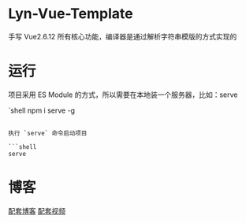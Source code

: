 # Lyn-Vue-Template

手写 Vue2.6.12 所有核心功能，编译器是通过解析字符串模版的方式实现的

# 运行

项目采用 ES Module 的方式，所以需要在本地装一个服务器，比如：serve

`shell
npm i serve -g
```

执行 `serve` 命令启动项目

```shell
serve
```

# 博客

[配套博客](https://juejin.cn/user/1028798616461326)
[配套视频](https://space.bilibili.com/359669053/channel/detail?cid=178493&ctype=0)